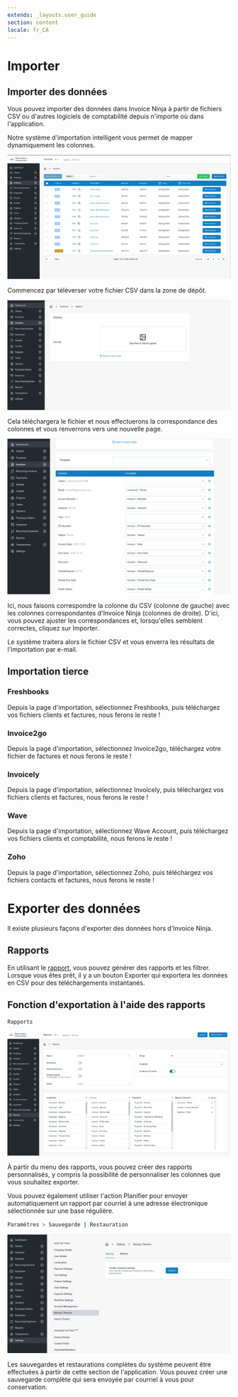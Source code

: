 ```yaml
---
extends: _layouts.user_guide
section: content
locale: fr_CA
---
```


# Importer

## Importer des données

Vous pouvez importer des données dans Invoice Ninja à partir de fichiers CSV ou d'autres logiciels de comptabilité depuis n'importe où dans l'application.

Notre système d'importation intelligent vous permet de mapper dynamiquement les colonnes.

![alt text](/assets/images/settings/import_overview.png "Importations CSV")

Commencez par téléverser votre fichier CSV dans la zone de dépôt.

![alt text](/assets/images/settings/import_column_matching.png "Mappage CSV")

Cela téléchargera le fichier et nous effectuerons la correspondance des colonnes et vous renverrons vers une nouvelle page.

![alt text](/assets/images/settings/import_column_matching2.png "Mappage CSV")

Ici, nous faisons correspondre la colonne du CSV (colonne de gauche) avec les colonnes correspondantes d'Invoice Ninja (colonnes de droite). D'ici, vous pouvez ajuster les correspondances et, lorsqu'elles semblent correctes, cliquez sur Importer.

Le système traitera alors le fichier CSV et vous enverra les résultats de l'importation par e-mail.

## Importation tierce

### Freshbooks

Depuis la page d'importation, sélectionnez Freshbooks, puis téléchargez vos fichiers clients et factures, nous ferons le reste !

### Invoice2go

Depuis la page d'importation, sélectionnez Invoice2go, téléchargez votre fichier de factures et nous ferons le reste !

### Invoicely

Depuis la page d'importation, sélectionnez Invoicely, puis téléchargez vos fichiers clients et factures, nous ferons le reste !

### Wave

Depuis la page d'importation, sélectionnez Wave Account, puis téléchargez vos fichiers clients et comptabilité, nous ferons le reste !

### Zoho

Depuis la page d'importation, sélectionnez Zoho, puis téléchargez vos fichiers contacts et factures, nous ferons le reste !

# Exporter des données

Il existe plusieurs façons d'exporter des données hors d'Invoice Ninja.

## Rapports

En utilisant le [rapport](/fr_CA/reports), vous pouvez générer des rapports et les filtrer. Lorsque vous êtes prêt, il y a un bouton Exporter qui exportera les données en CSV pour des téléchargements instantanés.

## Fonction d'exportation à l'aide des rapports

```
Rapports 
```

![texte alternatif](/assets/images/settings/export_report.png "Exportations CSV")

À partir du menu des rapports, vous pouvez créer des rapports personnalisés, y compris la possibilité de personnaliser les colonnes que vous souhaitez exporter.

Vous pouvez également utiliser l'action Planifier pour envoyer automatiquement un rapport par courriel à une adresse électronique sélectionnée sur une base régulière.

```bash
Paramètres > Sauvegarde | Restauration
```

![alt text](/assets/images/settings/export_backup.png "CSV Exports")

Les sauvegardes et restaurations complètes du système peuvent être effectuées à partir de cette section de l'application. Vous pouvez créer une sauvegarde complète qui sera envoyée par courriel à vous pour conservation.
